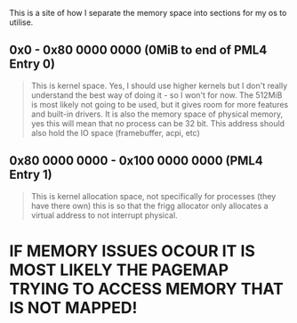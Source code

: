 This is a site of how I separate the memory space into sections for my os to utilise.

## 0x0 - 0x80 0000 0000 (0MiB to end of PML4 Entry 0)
>This is kernel space. Yes, I should use higher kernels but I don't really understand the best way of doing it - so I won't for now. The 512MiB is most likely not going to be used, but it gives room for more features and built-in drivers. It is also the memory space of physical memory, yes this will mean that no process can be 32 bit. This address should also hold the IO space (framebuffer, acpi, etc)

## 0x80 0000 0000 - 0x100 0000 0000 (PML4 Entry 1)
>This is kernel allocation space, not specifically for processes (they have there own) this is so that the frigg allocator only allocates a virtual address to not interrupt physical.

# IF MEMORY ISSUES OCOUR IT IS MOST LIKELY THE PAGEMAP TRYING TO ACCESS MEMORY THAT IS NOT MAPPED!